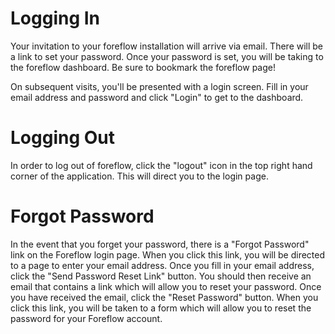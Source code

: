 # Logging In

Your invitation to your foreflow installation will arrive via email.  There will be a link to set your password.  Once your password is set, you will be taking to the foreflow dashboard.  Be sure to bookmark the foreflow page! 

On subsequent visits, you'll be presented with a login screen. Fill in your email address and password and click "Login" to get to the dashboard. 

# Logging Out

In order to log out of foreflow, click the "logout" icon in the top right hand corner of the application.  This will direct you to the login page.

# Forgot Password

In the event that you forget your password, there is a "Forgot Password" link on the Foreflow login page.  When you click this link, you will be directed to a page to enter your email address.  Once you fill in your email address, click the "Send Password Reset Link" button.  You should then receive an email that contains a link which will allow you to reset your password.  Once you have received the email, click the "Reset Password" button.  When you click this link, you will be taken to a form which will allow you to reset the password for your Foreflow account.
